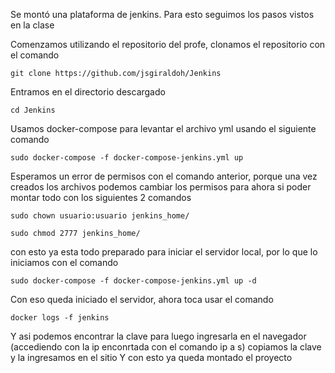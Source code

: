 Se montó una plataforma de jenkins. Para esto seguimos los pasos vistos en la
clase 

Comenzamos utilizando el repositorio del profe, clonamos el repositorio con el comando

`git clone https://github.com/jsgiraldoh/Jenkins`

Entramos en el directorio descargado

`cd Jenkins`

Usamos docker-compose para levantar el archivo yml usando el siguiente comando

`sudo docker-compose -f docker-compose-jenkins.yml up`

Esperamos un error de permisos con el comando anterior, porque una vez creados los archivos
podemos cambiar los permisos para ahora si poder montar todo con los siguientes 2 comandos

`sudo chown usuario:usuario jenkins_home/`

`sudo chmod 2777 jenkins_home/`

con esto ya esta todo preparado para iniciar el servidor local, por lo que lo iniciamos con el comando

`sudo docker-compose -f docker-compose-jenkins.yml up -d`

Con eso queda iniciado el servidor, ahora toca usar el comando 

`docker logs -f jenkins`

Y asi podemos encontrar la clave para luego ingresarla en el navegador (accediendo con la ip enconrtada con el comando ip a s)
copiamos la clave y la ingresamos en el sitio
Y con esto ya queda montado el proyecto



